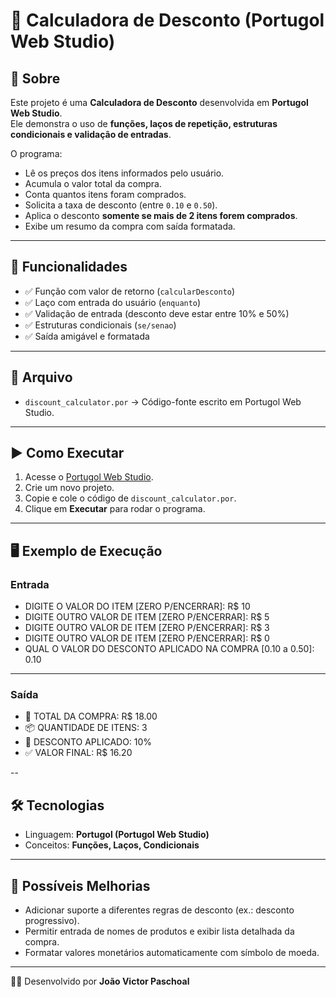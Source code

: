 # 🛒 Calculadora de Desconto (Portugol Web Studio)

## 📖 Sobre
Este projeto é uma **Calculadora de Desconto** desenvolvida em **Portugol Web Studio**.  
Ele demonstra o uso de **funções, laços de repetição, estruturas condicionais e validação de entradas**.  

O programa:
- Lê os preços dos itens informados pelo usuário.
- Acumula o valor total da compra.
- Conta quantos itens foram comprados.
- Solicita a taxa de desconto (entre `0.10` e `0.50`).
- Aplica o desconto **somente se mais de 2 itens forem comprados**.
- Exibe um resumo da compra com saída formatada.

---

## 🚀 Funcionalidades
- ✅ Função com valor de retorno (`calcularDesconto`)
- ✅ Laço com entrada do usuário (`enquanto`)
- ✅ Validação de entrada (desconto deve estar entre 10% e 50%)
- ✅ Estruturas condicionais (`se/senao`)
- ✅ Saída amigável e formatada

---

## 📂 Arquivo
- `discount_calculator.por` → Código-fonte escrito em Portugol Web Studio.

---

## ▶️ Como Executar
1. Acesse o [Portugol Web Studio](https://portugol.dev/).
2. Crie um novo projeto.
3. Copie e cole o código de `discount_calculator.por`.
4. Clique em **Executar** para rodar o programa.

---

## 🖥️ Exemplo de Execução

### Entrada
- DIGITE O VALOR DO ITEM [ZERO P/ENCERRAR]: R$ 10
- DIGITE OUTRO VALOR DE ITEM [ZERO P/ENCERRAR]: R$ 5
- DIGITE OUTRO VALOR DE ITEM [ZERO P/ENCERRAR]: R$ 3
- DIGITE OUTRO VALOR DE ITEM [ZERO P/ENCERRAR]: R$ 0
- QUAL O VALOR DO DESCONTO APLICADO NA COMPRA [0.10 a 0.50]: 0.10

---

### Saída
- 🛒 TOTAL DA COMPRA: R$ 18.00
- 📦 QUANTIDADE DE ITENS: 3
- 💸 DESCONTO APLICADO: 10%
- ✅ VALOR FINAL: R$ 16.20

--

## 🛠️ Tecnologias
- Linguagem: **Portugol (Portugol Web Studio)**  
- Conceitos: **Funções, Laços, Condicionais**

---

## 📌 Possíveis Melhorias
- Adicionar suporte a diferentes regras de desconto (ex.: desconto progressivo).
- Permitir entrada de nomes de produtos e exibir lista detalhada da compra.
- Formatar valores monetários automaticamente com símbolo de moeda.

---

👨‍💻 Desenvolvido por **João Victor Paschoal**
